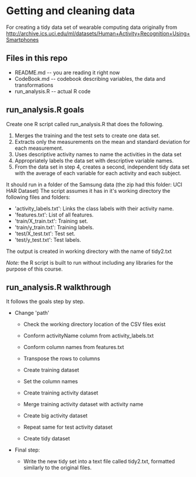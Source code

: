 # Getting and cleaning data

For creating a tidy data set of wearable computing data originally from http://archive.ics.uci.edu/ml/datasets/Human+Activity+Recognition+Using+Smartphones

## Files in this repo
* README.md -- you are reading it right now
* CodeBook.md -- codebook describing variables, the data and transformations
* run_analysis.R -- actual R code

## run_analysis.R goals
 Create one R script called run_analysis.R that does the following. 
 1. Merges the training and the test sets to create one data set.
 2. Extracts only the measurements on the mean and standard deviation for each measurement. 
 3. Uses descriptive activity names to name the activities in the data set
 4. Appropriately labels the data set with descriptive variable names. 
 5. From the data set in step 4, creates a second, independent tidy data set with the average of 
    each variable for each activity and each subject. 

It should run in a folder of the Samsung data (the zip had this folder: UCI HAR Dataset)
The script assumes it has in it's working directory the following files and folders:
* 'activity_labels.txt': Links the class labels with their activity name.
* 'features.txt': List of all features.
* 'train/X_train.txt': Training set.
* 'train/y_train.txt': Training labels.
* 'test/X_test.txt': Test set.
* 'test/y_test.txt': Test labels.

The output is created in working directory with the name of tidy2.txt

*Note:* the R script is built to run without including any libraries for the purpose of this course.

## run_analysis.R walkthrough
It follows the goals step by step.

 * Change 'path' 
      * Check the working directory location of the CSV files exist
      
      * Conform activityName column from activity_labels.txt 
      * Conform column names from features.txt 
      * Transpose the rows to columns
      * Create training dataset 
      * Set the column names
      * Create training activity dataset 
      * Merge training activity dataset with activity name
      * Create big activity dataset
      * Repeat same for test activity dataset
      * Create tidy dataset
      
* Final step:
  * Write the new tidy set into a text file called tidy2.txt, formatted similarly to the original files.